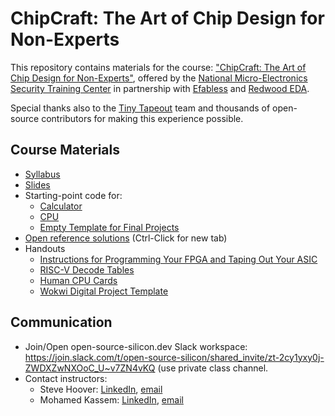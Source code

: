 # ChipCraft: The Art of Chip Design for Non-Experts

This repository contains materials for the course: ["ChipCraft: The Art of Chip Design for Non-Experts"](https://mestcenter.org/training/chipcraft/), offered by the [National Micro-Electronics Security Training Center](https://mestcenter.org/) in partnership with [Efabless](https://efabless.com) and [Redwood EDA](https://redwoodeda.com).

Special thanks also to the [Tiny Tapeout](https://tinytapeout.com/) team and thousands of open-source contributors for making this experience possible.

## Course Materials

 - [Syllabus](https://docs.google.com/document/d/e/2PACX-1vT9sxLEmr5tBJa-iqrIkl3nRzpzeFxQqTq3HO2Ca641V6OKlTUJm3Xs8_QXYUcJNSR9KJfd8P1-gGXK/pub)
 - [Slides](https://docs.google.com/presentation/d/e/2PACX-1vS-X870FJyy7gevhSd2psd8hwL1_3W2rjy0-mIzEDr7QKOiMzueRHcI8IfzGTtL6wUN1MGgFsciAgce/pub?start=false&loop=false&delayms=3000)
 - Starting-point code for:
   - [Calculator](https://mest.makerchip.com/sandbox?code_url=https:%2F%2Fraw.githubusercontent.com%2Fefabless%2Fchipcraft---mest-course%2Fmain%2Ftt_um_calc_shell.tlv)
   - [CPU](https://mest.makerchip.com/sandbox?code_url=https:%2F%2Fraw.githubusercontent.com%2Fefabless%2Fchipcraft---mest-course%2Fmain%2Ftt_um_riscv_shell.tlv)
   - [Empty Template for Final Projects](https://mest.makerchip.com/sandbox?code_url=https:%2F%2Fraw.githubusercontent.com%2Fefabless%2Fchipcraft---mest-course%2Fmain%2Ftt_um_empty_template.tlv)
 - [Open reference solutions](https://mest.makerchip.com/sandbox?code_url=https:%2F%2Fraw.githubusercontent.com%2Fefabless%2Fchipcraft---mest-course%2Fmain%2Freference_solutions.tlv) (Ctrl-Click for new tab)
 - Handouts
   - [Instructions for Programming Your FPGA and Taping Out Your ASIC](https://docs.google.com/document/d/e/2PACX-1vTCpb11-ZiFI2Xga6pHhZgTvN9GKuUFN9VTemRUJ-y3b5zR1dfbSRG_pTLokr0Cl9_lOpAwFZ21mowQ/pub)
   - [RISC-V Decode Tables](https://docs.google.com/presentation/d/e/2PACX-1vTAavhqbL1q3VkRy5IMeGo0KduYC4boXcRuPcFEBQUfoBmmJh05hM4l_Sonq_WtB742lvJWxooy-Rkt/pub?start=false&loop=false&delayms=3000)
   - [Human CPU Cards](https://docs.google.com/presentation/d/e/2PACX-1vTC-oWp7n1XpPzps6FyRAojMMI1YbHwFh8xmGP6xDu9fCBMn9WDAInwxt5RZGFFYC3SGwtXqMJb9m4J/pub?start=false&loop=false&delayms=3000)
   - [Wokwi Digital Project Template](https://wokwi.com/projects/354858054593504257)

## Communication

 - Join/Open open-source-silicon.dev Slack workspace: https://join.slack.com/t/open-source-silicon/shared_invite/zt-2cy1yxy0j-ZWDXZwNXOoC_U~v7ZN4vKQ (use private class channel.
 - Contact instructors:
   - Steve Hoover: [LinkedIn](https://www.linkedin.com/in/steve-hoover-a44b607/), [email](mailto:steve.hoover@redwoodeda.com)
   - Mohamed Kassem: [LinkedIn](https://www.linkedin.com/in/mkkassem), [email](mailto:mkk@efabless.com)
